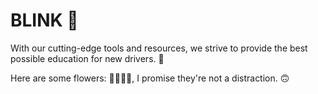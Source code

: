 # BLINK 🚗

With our cutting-edge tools and resources, we strive to provide the best possible education for new drivers. 🚀

Here are some flowers: 🌻🌸🌼🌺, I promise they're not a distraction. 🙃
